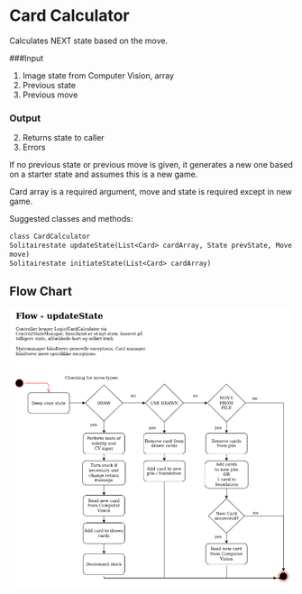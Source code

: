 # Card Calculator

Calculates NEXT state based on the move.

###Input
1. Image state from Computer Vision, array
2. Previous state
3. Previous move 

### Output
2. Returns state to caller
3. Errors 

If no previous state or previous move is given, it generates a new one based on a starter state and assumes this is a new game.

Card array is a required argument, move and state is required except in new game.

Suggested classes and methods:

```
class CardCalculator
Solitairestate updateState(List<Card> cardArray, State prevState, Move move)
Solitairestate initiateState(List<Card> cardArray)
```

## Flow Chart
![](../../resources/flow-updatestate.png)

